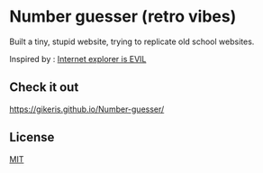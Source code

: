 # Number guesser (retro vibes)

Built a tiny, stupid website, trying to replicate old school websites. 

Inspired by : [Internet explorer is EVIL](http://toastytech.com/evil/)

## Check it out

https://gikeris.github.io/Number-guesser/

## License
[MIT](https://choosealicense.com/licenses/mit/)
